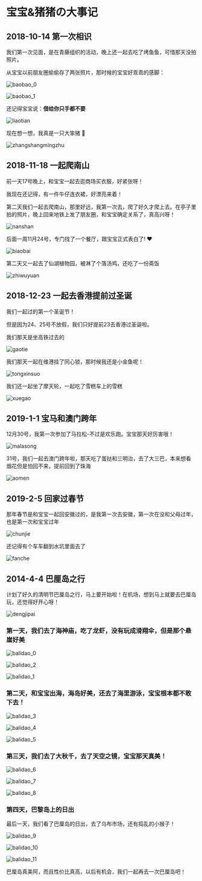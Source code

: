 # 宝宝&猪猪の大事记

## 2018-10-14  第一次相识

我们第一次见面，是在青藤组织的活动，晚上还一起去吃了烤鱼鱼，可惜那天没拍照片。

从宝宝以前朋友圈偷偷存了两张照片，那时候的宝宝好乖乖的感脚：

![baobao_0](./pics/baobao_0.jpg)

![baobao_1](./pics/baobao_1.jpg)


还记得宝宝说：**借给你只手都不要**

![liaotian](./pics/liaotian.jpg)

现在想一想，我真是一只大笨猪 :pig:

![zhangshangmingzhu](./pics/dazhutizi.gif)


## 2018-11-18  一起爬南山

前一天17号晚上，和宝宝一起去逛商场买衣服，好紧张呀！

我现在还记得，有一件牛仔连衣裙，好漂亮来着！

第二天我们一起去爬南山，那里好远，我第一次去，爬了好久才爬上去。在亭子里拍的照片，晚上回来地铁上发了朋友圈，和宝宝确定关系了，真高兴呀！

![nanshan](./pics/nanshan.jpg)

后面一周11月24号，专门找了一个餐厅，跟宝宝正式表白了! :heart:

![biaobai](./pics/biaobai.jpg)

第二天又一起去了仙湖植物园，被淋了个落汤鸡，还吃了一份斋饭

![zhiwuyuan](./pics/zhiwuyuan.jpg)


## 2018-12-23  一起去香港提前过圣诞

我们一起过的第一个圣诞节！

但是因为24、25号不放假，我们只好提前23去香港过圣诞啦。

我们那天是坐高铁过去的

![gaotie](./pics/gaotie.jpg)

我们那天一起在维港挂了同心锁，那时候我还是小金鱼呢！

![tongxinsuo](./pics/tongxinsuo.jpg)

我们还一起坐了摩天轮，一起吃了雪糕车上的雪糕

![xuegao](./pics/xuegao.jpg)


## 2019-1-1  宝马和澳门跨年

12月30号，我第一次参加了马拉松-不过是欢乐跑。宝宝那天好厉害哦！

![malasong](./pics/malasong.jpg)

31号，我们一起去澳门跨年啦，那天吃了蛋挞和三明治，去了大三巴，本来想看烟花但是怕回不来，提前回到了珠海

![aomen](./pics/aomen.jpg)


## 2019-2-5  回家过春节

那年春节是和宝宝一起回安徽过的，是我第一次去安徽，第一次在没和父母过年，也是第一次和宝宝过年

![chunjie](./pics/chunjie.jpg)

还记得有个车车翻到水坑里面去了

![fanche](./pics/fanche.jpg)


## 2014-4-4  巴厘岛之行

计划了好久的清明节巴厘岛之行，马上要开始啦！在机场，想到马上就要去巴厘岛玩，还觉得好开心呀！

![dengjipai](./pics/dengjipai.jpg)

### 第一天，我们去了海神庙，吃了龙虾，没有玩成滑翔伞，但是那个悬崖好美

![balidao_0](./pics/balidao_0.jpg)

![balidao_2](./pics/balidao_2.jpg)

![balidao_1](./pics/balidao_1.jpg)


### 第二天，和宝宝出海，海岛好美，还去了海里游泳，宝宝根本都不敢下去！

![balidao_3](./pics/balidao_3.jpg)

![balidao_4](./pics/balidao_4.jpg)

![balidao_5](./pics/balidao_5.jpg)

### 第三天，我们去了大秋千，去了天空之镜，宝宝那天真美！

![balidao_6](./pics/balidao_6.jpg)

![balidao_7](./pics/balidao_7.jpg)

![balidao_8](./pics/balidao_8.jpg)

### 第四天，巴黎岛上的日出

最后一天，我们看了巴厘岛的日出，去了乌布市场，还有捣乱的小猴子！

![balidao_9](./pics/balidao_9.jpg)

![balidao_10](./pics/balidao_10.jpg)

![balidao_11](./pics/balidao_11.jpg)

巴厘岛真美阿，而且性价比真高，以后有机会，我们一起再去一次巴厘岛吧！
